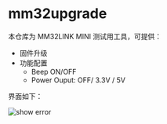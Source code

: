 # mm32upgrade

本仓库为 MM32LINK MINI 测试用工具，可提供：
- 固件升级
- 功能配置
  - Beep ON/OFF
  - Power Ouput: OFF/ 3.3V / 5V

界面如下：

![show error](\\mm32upgrade\\doc\\show.jpg)
